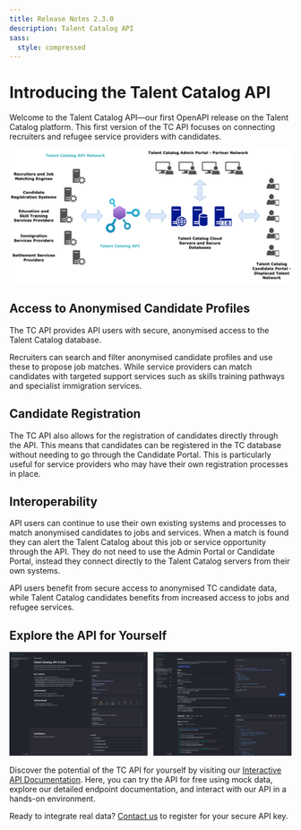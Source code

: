 ```yaml
---
title: Release Notes 2.3.0
description: Talent Catalog API
sass:
  style: compressed
---
```

# Introducing the Talent Catalog API
Welcome to the Talent Catalog API—our first OpenAPI release on the Talent Catalog platform. This
first version of the TC API focuses on connecting recruiters and refugee service providers with 
candidates.

<div class="card-image-container">
  <img src="./../assets/images/v230/TCAPIDiagram.png" 
        alt="TC API Network Diagram" class="card-image">
</div>

## Access to Anonymised Candidate Profiles
The TC API provides API users with secure, anonymised access to the Talent Catalog database. 

Recruiters can search and filter anonymised candidate profiles and use these to propose job matches. 
While service providers can match candidates with targeted support services such as skills training 
pathways and specialist immigration services.

## Candidate Registration
The TC API also allows for the registration of candidates directly through the API. This means
that candidates can be registered in the TC database without needing to go through the Candidate
Portal. This is particularly useful for service providers who may have their own registration
processes in place.

## Interoperability
API users can continue to use their own existing systems and processes to match anonymised 
candidates to jobs and services. When a match is found they can alert the Talent Catalog about this 
job or service opportunity through the API. They do not need to use the Admin Portal or Candidate 
Portal, instead they connect directly to the Talent Catalog servers from their own systems.

API users benefit from secure access to anonymised TC candidate data, while Talent Catalog 
candidates benefits from increased access to jobs and refugee services.   

## Explore the API for Yourself
<div class="card-image-container">
  <img src="./../assets/images/v230/TCAPIRedoc.png" 
        alt="TC API Redoc" class="card-image">
</div>

Discover the potential of the TC API for yourself by visiting our 
[Interactive API Documentation](https://talent-catalog-api.redocly.app/openapi). Here, you can try 
the API for free using mock data, explore our detailed endpoint documentation, and interact with our 
API in a hands-on environment.

Ready to integrate real data? [Contact us](mailto:api@talentcatalog.net) to register for your secure 
API key.

